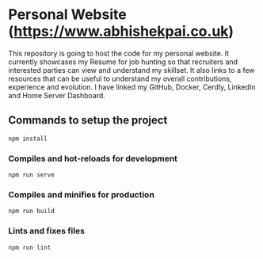 # Personal Website (https://www.abhishekpai.co.uk)
This repository is going to host the code for my personal website. It currently showcases my Resume for job hunting so that recruiters and interested parties can view and understand my skillset. It also links to a few resources that can be useful to understand my overall contributions, experience and evolution. I have linked my GitHub, Docker, Cerdly, LinkedIn and Home Server Dashboard.

## Commands to setup the project
```
npm install
```

### Compiles and hot-reloads for development
```
npm run serve
```

### Compiles and minifies for production
```
npm run build
```

### Lints and fixes files
```
npm run lint
```